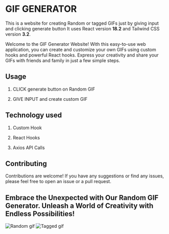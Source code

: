 # GIF GENERATOR

This is a website for creating Random or tagged GIFs just by giving input and clicking generate button It uses React version **18.2** and Tailwind CSS version **3.2**.

Welcome to the GIF Generator Website! With this easy-to-use web application, you can create and customize your own GIFs using custom hooks and powerful React hooks. Express your creativity and share your GIFs with friends and family in just a few simple steps.

## Usage


1. CLICK generate button on Random GIF 

1. GIVE INPUT and create custom GIF

## Technology used

1. Custom Hook

1. React Hooks

1. Axios API Calls

## Contributing

Contributions are welcome! If you have any suggestions or find any issues, please feel free to open an issue or a pull request.

## Embrace the Unexpected with Our Random GIF Generator. Unleash a World of Creativity with Endless Possibilities!

![Random gif](https://imgur.com/aHwJxpl.png)
![Tagged gif](https://imgur.com/Xh51s06.png)